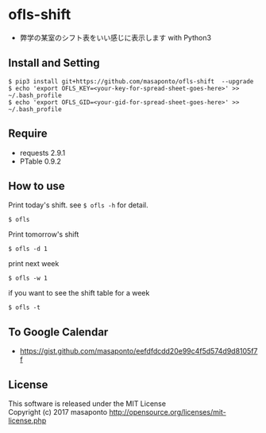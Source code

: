 # ofls-shift
- 弊学の某室のシフト表をいい感じに表示します with Python3

## Install and Setting
```
$ pip3 install git+https://github.com/masaponto/ofls-shift  --upgrade  
$ echo 'export OFLS_KEY=<your-key-for-spread-sheet-goes-here>' >> ~/.bash_profile  
$ echo 'export OFLS_GID=<your-gid-for-spread-sheet-goes-here>' >> ~/.bash_profile  
```

## Require
- requests 2.9.1
- PTable 0.9.2

## How to use
Print today's shift. see ```$ ofls -h``` for detail.
```
$ ofls
```  

Print tomorrow's shift  
```
$ ofls -d 1
```  

print next week  
```
$ ofls -w 1
```

if you want to see the shift table for a week  
```
$ ofls -t
```
## To Google Calendar
- https://gist.github.com/masaponto/eefdfdcdd20e99c4f5d574d9d8105f7f

## License
This software is released under the MIT License  
Copyright (c) 2017 masaponto
http://opensource.org/licenses/mit-license.php
